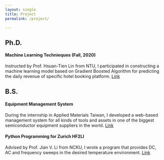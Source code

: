 ```yaml
---
layout: single
title: Project
permalink: /project/

---
```

## Ph.D.
#### Machine Learning Technieques (Fall, 2020)
Instructed by Prof. Hsuan-Tien Lin from NTU, I participated in constructing a machine learning model based on Gradient Boosted Algorithm for predicting the daily revenue of specific hotel booking platform. [Link](https://github.com/tingyi-chen/ML-Final-Project)

## B.S.
#### Equipment Management System
During the internship in Applied Materials Taiwan, I developed a web-based management system for all kinds of tools and assets in one of the biggest semiconductor equipment suppliers in the world. [Link](https://github.com/tingyi-chen/EMS)
#### Python Programming for Zurich HF2LI
Advised by Prof. Jian V. Li from NCKU, I wrote a program that provides DC, AC and frequency sweeps in the desired temperature environment. [Link](https://github.com/tingyi-chen/ZurichxLakeShore)